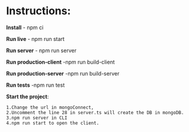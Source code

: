 # **Instructions**:

**Install** - npm ci

**Run live** - npm run start

**Run server** - npm run server

**Run production-client** -npm run build-client

**Run production-server** -npm run build-server

**Run tests** -npm run test

**Start the project**:

```
1.Change the url in mongoConnect,
2.Uncomment the line 28 in server.ts will create the DB in mongoDB.
3.npm run server in CLI
4.npm run start to open the client.
```
